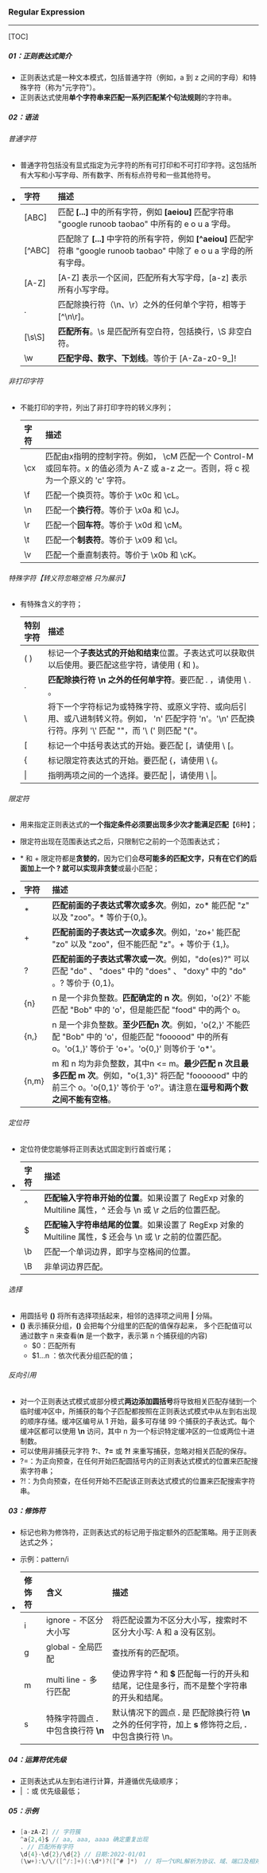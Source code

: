 ### Regular Expression

------

[TOC]

##### 01：正则表达式简介

- 正则表达式是一种文本模式，包括普通字符（例如，a 到 z 之间的字母）和特殊字符（称为"元字符"）。
- 正则表达式使用**单个字符串来匹配一系列匹配某个句法规则**的字符串。

##### 02：语法

###### 普通字符

- 普通字符包括没有显式指定为元字符的所有可打印和不可打印字符。这包括所有大写和小写字母、所有数字、所有标点符号和一些其他符号。

- | 字符   | 描述                                                         |
  | :----- | :----------------------------------------------------------- |
  | [ABC]  | 匹配 **[...]** 中的所有字符，例如 **[aeiou]** 匹配字符串 "google runoob taobao" 中所有的 e o u a 字母。 |
  | [^ABC] | 匹配除了 **[...]** 中字符的所有字符，例如 **[^aeiou]** 匹配字符串 "google runoob taobao" 中除了 e o u a 字母的所有字母。 |
  | [A-Z]  | [A-Z] 表示一个区间，匹配所有大写字母，[a-z] 表示所有小写字母。 |
  | .      | 匹配除换行符（\n、\r）之外的任何单个字符，相等于 [^\n\r]。   |
  | [\s\S] | **匹配所有**。\s 是匹配所有空白符，包括换行，\S 非空白符。   |
  | \w     | **匹配字母、数字、下划线**。等价于 [A-Za-z0-9_]!             |

###### 非打印字符

- 不能打印的字符，列出了非打印字符的转义序列；

  | 字符 | 描述                                                         |
  | :--- | :----------------------------------------------------------- |
  | \cx  | 匹配由x指明的控制字符。例如， \cM 匹配一个 Control-M 或回车符。x 的值必须为 A-Z 或 a-z 之一。否则，将 c 视为一个原义的 'c' 字符。 |
  | \f   | 匹配一个换页符。等价于 \x0c 和 \cL。                         |
  | \n   | 匹配一个**换行符**。等价于 \x0a 和 \cJ。                     |
  | \r   | 匹配一个**回车符**。等价于 \x0d 和 \cM。                     |
  | \t   | 匹配一个**制表符**。等价于 \x09 和 \cI。                     |
  | \v   | 匹配一个垂直制表符。等价于 \x0b 和 \cK。                     |

###### 特殊字符【转义符忽略空格 只为展示】 

- 有特殊含义的字符；

  | 特别字符 | 描述                                                         |
  | :------- | :----------------------------------------------------------- |
  | ( )      | 标记一个**子表达式的开始和结束**位置。子表达式可以获取供以后使用。要匹配这些字符，请使用 \( 和 \)。 |
  | .        | **匹配除换行符 \n 之外的任何单字符**。要匹配 . ，请使用 \ . 。 |
  | \        | 将下一个字符标记为或特殊字符、或原义字符、或向后引用、或八进制转义符。例如， 'n' 匹配字符 'n'。'\n' 匹配换行符。序列 '\\' 匹配 "\"，而 '\ (' 则匹配 "("。 |
  | [        | 标记一个中括号表达式的开始。要匹配 [，请使用 \ [。           |
  | {        | 标记限定符表达式的开始。要匹配 {，请使用 \ {。               |
  | \|       | 指明两项之间的一个选择。要匹配 \|，请使用 \ \|。             |

###### 限定符

- 用来指定正则表达式的**一个指定条件必须要出现多少次才能满足匹配**【6种】；

- 限定符出现在范围表达式之后，只限制它之前的一个范围表达式；

- \* 和 + 限定符都是**贪婪的**，因为它们会**尽可能多的匹配文字，只有在它们的后面加上一个 ? 就可以实现非贪婪**或最小匹配；

- | 字符  | 描述                                                         |
  | :---- | :----------------------------------------------------------- |
  | *     | **匹配前面的子表达式零次或多次**。例如，zo* 能匹配 "z" 以及 "zoo"。* 等价于{0,}。 |
  | +     | **匹配前面的子表达式一次或多次**。例如，'zo+' 能匹配 "zo" 以及 "zoo"，但不能匹配 "z"。+ 等价于 {1,}。 |
  | ?     | **匹配前面的子表达式零次或一次**。例如，"do(es)?" 可以匹配 "do" 、 "does" 中的 "does" 、 "doxy" 中的 "do" 。? 等价于 {0,1}。 |
  | {n}   | n 是一个非负整数。**匹配确定的 n 次**。例如，'o{2}' 不能匹配 "Bob" 中的 'o'，但是能匹配 "food" 中的两个 o。 |
  | {n,}  | n 是一个非负整数。**至少匹配n 次**。例如，'o{2,}' 不能匹配 "Bob" 中的 'o'，但能匹配 "foooood" 中的所有 o。'o{1,}' 等价于 'o+'。'o{0,}' 则等价于 'o*'。 |
  | {n,m} | m 和 n 均为非负整数，其中n <= m。**最少匹配 n 次且最多匹配 m 次**。例如，"o{1,3}" 将匹配 "fooooood" 中的前三个 o。'o{0,1}' 等价于 'o?'。请注意在**逗号和两个数之间不能有空格**。 |

###### 定位符

- 定位符使您能够将正则表达式固定到行首或行尾；

- | 字符 | 描述                                                         |
  | :--- | :----------------------------------------------------------- |
  | ^    | **匹配输入字符串开始的位置**。如果设置了 RegExp 对象的 Multiline 属性，^ 还会与 \n 或 \r 之后的位置匹配。 |
  | $    | **匹配输入字符串结尾的位置**。如果设置了 RegExp 对象的 Multiline 属性，$ 还会与 \n 或 \r 之前的位置匹配。 |
  | \b   | 匹配一个单词边界，即字与空格间的位置。                       |
  | \B   | 非单词边界匹配。                                             |

###### 选择

- 用圆括号 **()** 将所有选择项括起来，相邻的选择项之间用 **|** 分隔。
- **()** 表示捕获分组，**()** 会把每个分组里的匹配的值保存起来， 多个匹配值可以通过数字 n 来查看(**n** 是一个数字，表示第 n 个捕获组的内容)
  - $0：匹配所有
  - $1...n ：依次代表分组匹配的值；

###### 反向引用

- 对一个正则表达式模式或部分模式**两边添加圆括号**将导致相关匹配存储到一个临时缓冲区中，所捕获的每个子匹配都按照在正则表达式模式中从左到右出现的顺序存储。缓冲区编号从 1 开始，最多可存储 99 个捕获的子表达式。每个缓冲区都可以使用 **\n** 访问，其中 n 为一个标识特定缓冲区的一位或两位十进制数。
- 可以使用非捕获元字符 **?:**、**?=** 或 **?!** 来重写捕获，忽略对相关匹配的保存。
- ?=：为正向预查，在任何开始匹配圆括号内的正则表达式模式的位置来匹配搜索字符串；
- ?!：为负向预查，在任何开始不匹配该正则表达式模式的位置来匹配搜索字符串。

##### 03：修饰符

- 标记也称为修饰符，正则表达式的标记用于指定额外的匹配策略。用于正则表达式之外；

- 示例：pattern/i

- | 修饰符 | 含义                                   | 描述                                                         |
  | :----- | :------------------------------------- | :----------------------------------------------------------- |
  | i      | ignore - 不区分大小写                  | 将匹配设置为不区分大小写，搜索时不区分大小写: A 和 a 没有区别。 |
  | g      | global - 全局匹配                      | 查找所有的匹配项。                                           |
  | m      | multi line - 多行匹配                  | 使边界字符 **^** 和 **$** 匹配每一行的开头和结尾，记住是多行，而不是整个字符串的开头和结尾。 |
  | s      | 特殊字符圆点 **.** 中包含换行符 **\n** | 默认情况下的圆点 **.** 是 匹配除换行符 **\n** 之外的任何字符，加上 **s** 修饰符之后, **.** 中包含换行符 \n。 |

##### 04：运算符优先级

- 正则表达式从左到右进行计算，并遵循优先级顺序；
-  | ：或 优先级最低；

##### 05：示例

- ```java
  [a-zA-Z] // 字符簇
  ^a{2,4}$ // aa, aaa, aaaa 确定重复出现
  . // 匹配所有字符
  \d{4}-\d{2}/\d{2}	// 日期:2022-01/01
  (\w+):\/\/([^/:]+)(:\d*)?([^# ]*)  // 将一个URL解析为协议、域、端口及相对路径。
  ```









